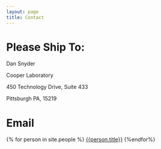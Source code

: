 ```yaml
---
layout: page
title: Contact
---
```


# Please Ship To:

Dan Snyder

Cooper Laboratory

450 Technology Drive, Suite 433

Pittsburgh PA, 15219

# Email

{% for person in site.people %}
    [{{person.title}}](mailto:{{person.contact}})
{%endfor%}
